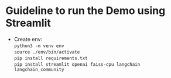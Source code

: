 # Guideline to run the Demo using Streamlit

* Create env:  
    ```python3 -m venv env```   
    ```source ./env/bin/activate```  
    ```pip install requirements.txt```  
    ```pip install streamlit openai faiss-cpu langchain langchain_community```  
